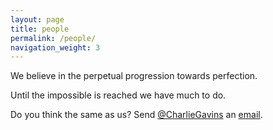 ```yaml
---
layout: page
title: people
permalink: /people/
navigation_weight: 3
---
```


We believe in the perpetual progression towards perfection.

Until the impossible is reached we have much to do.



Do you think the same as us? Send [@CharlieGavins](/https://www.twitter.com/charliegavins) an [email](/mailto:cg@neonseed.com).
